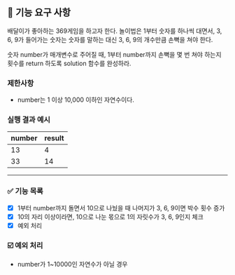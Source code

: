 ## 🚀 기능 요구 사항

배달이가 좋아하는 369게임을 하고자 한다. 놀이법은 1부터 숫자를 하나씩 대면서, 3, 6, 9가 들어가는 숫자는 숫자를 말하는 대신 3, 6, 9의 개수만큼 손뼉을 쳐야 한다.

숫자 number가 매개변수로 주어질 때, 1부터 number까지 손뼉을 몇 번 쳐야 하는지 횟수를 return 하도록 solution 함수를 완성하라.

### 제한사항

- number는 1 이상 10,000 이하인 자연수이다.

### 실행 결과 예시

| number | result |
| --- | --- |
| 13 | 4 |
| 33 | 14 |

---------------------------------------------------------------------------------------
### ✅ 기능 목록

- [x] 1부터 number까지 돌면서 10으로 나눴을 때 나머지가 3, 6, 9이면 박수 횟수 증가
- [x] 10의 자리 이상이라면, 10으로 나눈 몫으로 1의 자릿수가 3, 6, 9인지 체크
- [x] 예외 처리

### ☑️ 예외 처리
- number가 1~10000인 자연수가 아닐 경우